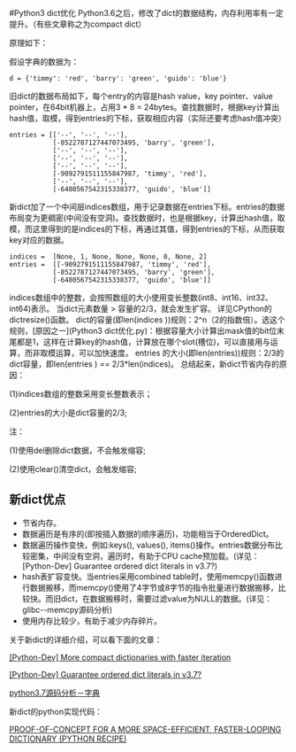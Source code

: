 #Python3 dict优化
Python3.6之后，修改了dict的数据结构，内存利用率有一定提升。（有些文章称之为compact dict）

原理如下：

假设字典的数据为：
 
    d = {'timmy': 'red', 'barry': 'green', 'guido': 'blue'}
 
旧dict的数据布局如下，每个entry的内容是hash value，key pointer、value pointer，在64bit机器上，占用3 * 8 = 24bytes。查找数据时，根据key计算出hash值，取模，得到entries的下标，获取相应内容（实际还要考虑hash值冲突）
 
    entries = [['--', '--', '--'],
               [-8522787127447073495, 'barry', 'green'],
               ['--', '--', '--'],
               ['--', '--', '--'],
               ['--', '--', '--'],
               [-9092791511155847987, 'timmy', 'red'],
               ['--', '--', '--'],
               [-6480567542315338377, 'guido', 'blue']]
 
新dict加了一个中间层indices数组，用于记录数据在entries下标。entries的数据布局变为更稠密(中间没有空洞)。查找数据时，也是根据key，计算出hash值，取模，而这里得到的是indices的下标，再通过其值，得到entries的下标，从而获取key对应的数据。
```
indices =  [None, 1, None, None, None, 0, None, 2]
entries =  [[-9092791511155847987, 'timmy', 'red'],
           [-8522787127447073495, 'barry', 'green'],
           [-6480567542315338377, 'guido', 'blue']]

```
 
indices数组中的整数，会按照数组的大小使用变长整数(int8、int16、int32、int64)表示。
当dict元素数量 > 容量的2/3，就会发生扩容。 详见CPython的dictresize()函数。
dict的容量(即len(indices ))规则：2^n（2的指数倍）。选这个规则，[原因之一](Python3 dict优化.py)：根据容量大小计算出mask值的bit位末尾都是1，这样在计算key的hash值，计算放在哪个slot(槽位)，可以直接用与运算，而非取模运算，可以加快速度。
entries 的大小(即len(entries))规则：2/3的dict容量，即len(entries ) == 2/3*len(indices)。
总结起来，新dict节省内存的原因：

(1)indices数组的整数采用变长整数表示；

(2)entries的大小是dict容量的2/3;

注：

(1)使用del删除dict数据，不会触发缩容;

(2)使用clear()清空dict，会触发缩容;
## 新dict优点
* 节省内存。
* 数据遍历是有序的(即按插入数据的顺序遍历)，功能相当于OrderedDict。
* 数据遍历操作变快，例如:keys(), values(), items()操作。entries数据分布比较密集，中间没有空洞，遍历时，有助于CPU cache预加载。(详见：[Python-Dev] Guarantee ordered dict literals in v3.7?)
* hash表扩容变快。当entries采用combined table时，使用memcpy()函数进行数据搬移，而memcpy()使用了4字节或8字节的指令批量进行数据搬移，比较快。而旧dict，在数据搬移时，需要过滤value为NULL的数据。(详见：glibc--memcpy源码分析)
* 使用内存比较少，有助于减少内存碎片。  

关于新dict的详细介绍，可以看下面的文章：


[[Python-Dev] More compact dictionaries with faster iteration](https://mail.python.org/pipermail/python-dev/2012-December/123028.html)

[[Python-Dev] Guarantee ordered dict literals in v3.7?](https://mail.python.org/pipermail/python-dev/2017-December/151283.html)

[python3.7源码分析－字典](https://blog.csdn.net/qq_33339479/article/details/90446988)

新dict的python实现代码：

[PROOF-OF-CONCEPT FOR A MORE SPACE-EFFICIENT, FASTER-LOOPING DICTIONARY (PYTHON RECIPE)](https://code.activestate.com/recipes/578375/)